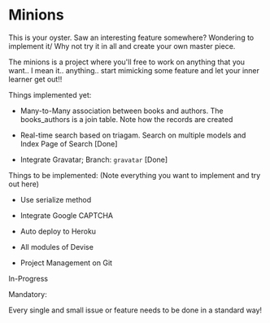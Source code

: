 # Minions

This is your oyster. Saw an interesting feature somewhere? Wondering to implement it/ Why not try it in all and create your own master piece.

The minions is a project where you'll free to work on anything that you want.. I mean it.. anything.. start mimicking some feature and let your inner learner get out!!

Things implemented yet:

* Many-to-Many association between books and authors. The books_authors is a join table. Note how the records are created

* Real-time search based on triagam. Search on multiple models and Index Page of Search [Done]

* Integrate Gravatar; Branch: `gravatar` [Done]

Things to be implemented: (Note everything you want to implement and try out here)

* Use serialize method

* Integrate Google CAPTCHA

* Auto deploy to Heroku

* All modules of Devise

* Project Management on Git

In-Progress


Mandatory:

Every single and small issue or feature needs to be done in a standard way!
